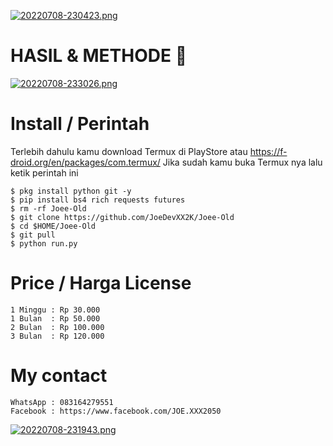 [![20220708-230423.png](https://i.postimg.cc/bYWRJk72/20220708-230423.png)](https://postimg.cc/c673kg4s)



#   HASIL & METHODE 🐼

[![20220708-233026.png](https://i.postimg.cc/RFBZXMbR/20220708-233026.png)](https://postimg.cc/v10ymdyg)


# Install / Perintah
Terlebih dahulu kamu download Termux di PlayStore atau https://f-droid.org/en/packages/com.termux/ Jika sudah kamu buka Termux nya lalu ketik perintah ini


    $ pkg install python git -y
    $ pip install bs4 rich requests futures
    $ rm -rf Joee-Old
    $ git clone https://github.com/JoeDevXX2K/Joee-Old
    $ cd $HOME/Joee-Old
    $ git pull
    $ python run.py



# Price / Harga License


    1 Minggu : Rp 30.000
    1 Bulan  : Rp 50.000
    2 Bulan  : Rp 100.000
    3 Bulan  : Rp 120.000


# My contact

    WhatsApp : 083164279551
    Facebook : https://www.facebook.com/JOE.XXX2050


[![20220708-231943.png](https://i.postimg.cc/hPFQ7rpT/20220708-231943.png)](https://postimg.cc/3WBxsgMx)
